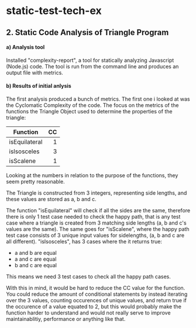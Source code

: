 # static-test-tech-ex

## 2. Static Code Analysis of Triangle Program

#### a) Analysis tool

Installed "complexity-report", a tool for statically analyzing Javascript (Node.js) code. The tool is run from the command line
and produces an output file with metrics.

#### b) Results of initial anlysis

The first analysis produced a bunch of metrics. The first one i looked at was the Cyclomatic Complexity of the code. The focus on the metrics of the functions the Triangle Object used to determine the properties of the triangle:

| Function      | CC           |
| ------------- |-------------:|
| isEquilateral |  1     |
| isIsosceles   |  3     |
| isScalene     |  1     |

Looking at the numbers in relation to the purpose of the functions, they seem pretty reasonable.

The Triangle is constructed from 3 integers, representing side lengths, and these values are stored as a, b and c.

The function "isEquilateral" will check if all the sides are the same, therefore there is only 1 test case needed to check the happy path, that is any test case where a triangle is created from 3 matching side lengths (a, b and c's values are the same). The same goes for "isScalene", where the happy path test case consists of 3 unique input values for sidelengths, (a, b and c are all different). "isIsosceles", has 3 cases where the it returns true:

 - a and b are equal
 - a and c are equal
 - b and c are equal
 
This means we need 3 test cases to check all the happy path cases.

With this in mind, it would be hard to reduce the CC value for the function. You could reduce the amount of conditional statements by instead iterating over the 3 values, counting occurences of unique values, and return true if the occurence of a value equated to 2, but this would probably make the function harder to understand and would not really serve to improve maintainablitiy, performance or anything like that.


